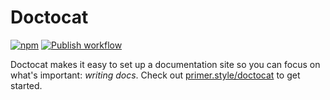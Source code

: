 # Doctocat

[![npm](https://img.shields.io/npm/v/@primer/gatsby-theme-doctocat)](https://www.npmjs.com/package/@primer/gatsby-theme-doctocat)
[![Publish workflow](https://github.com/primer/doctocat/workflows/Publish/badge.svg)](https://github.com/primer/doctocat/actions)

Doctocat makes it easy to set up a documentation site so you can focus on what's important: _writing docs_. Check out [primer.style/doctocat](https://primer.style/doctocat) to get started.
